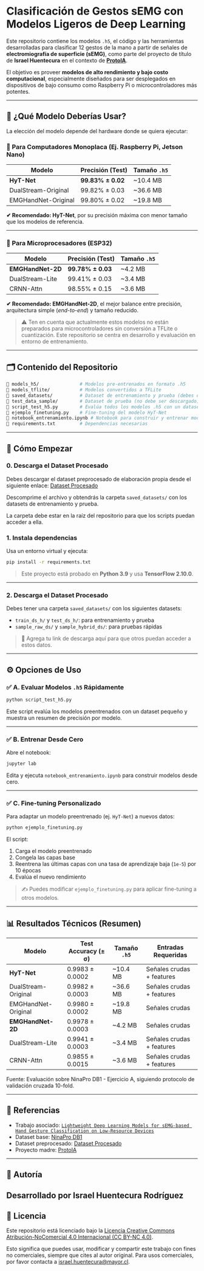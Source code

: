 # Clasificación de Gestos sEMG con Modelos Ligeros de Deep Learning

Este repositorio contiene los modelos `.h5`, el código y las herramientas desarrolladas para clasificar 12 gestos de la mano a partir de señales de **electromiografía de superficie (sEMG)**, como parte del proyecto de título de **Israel Huentecura** en el contexto de **[ProtoIA](https://github.com/ProtoAI-cl/ProtoAI)**.

El objetivo es proveer **modelos de alto rendimiento y bajo costo computacional**, especialmente diseñados para ser desplegados en dispositivos de bajo consumo como Raspberry Pi o microcontroladores más potentes.

---

## 🧠 ¿Qué Modelo Deberías Usar?

La elección del modelo depende del hardware donde se quiera ejecutar:

### 🔹 Para Computadores Monoplaca (Ej. Raspberry Pi, Jetson Nano)

| Modelo              | Precisión (Test)  | Tamaño `.h5` |
| ------------------- | ----------------- | ------------ |
| **HyT-Net**         | **99.83% ± 0.02** | \~10.4 MB    |
| DualStream-Original | 99.82% ± 0.03     | \~36.6 MB    |
| EMGHandNet-Original | 99.80% ± 0.02     | \~19.8 MB    |

**✔ Recomendado: HyT-Net**, por su precisión máxima con menor tamaño que los modelos de referencia.

---

### 🔹 Para Microprocesadores (ESP32)

| Modelo            | Precisión (Test)  | Tamaño `.h5` |
| ----------------- | ----------------- | ------------ |
| **EMGHandNet-2D** | **99.78% ± 0.03** | \~4.2 MB     |
| DualStream-Lite   | 99.41% ± 0.03     | \~3.4 MB     |
| CRNN-Attn         | 98.55% ± 0.15     | \~3.6 MB     |

**✔ Recomendado: EMGHandNet-2D**, el mejor balance entre precisión, arquitectura simple (*end-to-end*) y tamaño reducido.

> ⚠️ Ten en cuenta que actualmente estos modelos no están preparados para microcontroladores sin conversión a TFLite o cuantización. Este repositorio se centra en desarrollo y evaluación en entorno de entrenamiento.

---

## 🗂️ Contenido del Repositorio

```bash
📁 models_h5/               # Modelos pre-entrenados en formato .h5
📁 models_tflite/           # Modelos convertidos a TFLite
📁 saved_datasets/          # Dataset de entrenamiento y prueba (debes descargarlo)
📁 test_data_sample/        # Dataset de prueba (no debe ser descargado)
📄 script_test_h5.py        # Evalúa todos los modelos .h5 con un dataset de muestra
📄 ejemplo_finetuning.py    # Fine-tuning del modelo HyT-Net
📄 notebook_entrenamiento.ipynb # Notebook para construir y entrenar modelos desde cero
📄 requirements.txt         # Dependencias necesarias
```

---

## 🚀 Cómo Empezar

### 0. Descarga el Dataset Procesado

Debes descargar el dataset preprocesado de elaboración propia desde el siguiente enlace:
[Dataset Procesado](https://doi.org/10.5281/zenodo.15801272)

Descomprime el archivo y obtendrás la carpeta `saved_datasets/` con los datasets de entrenamiento y prueba.

La carpeta debe estar en la raíz del repositorio para que los scripts puedan acceder a ella.

### 1. Instala dependencias

Usa un entorno virtual y ejecuta:

```bash
pip install -r requirements.txt
```

> Este proyecto está probado en **Python 3.9** y usa **TensorFlow 2.10.0**.

---

### 2. Descarga el Dataset Procesado

Debes tener una carpeta `saved_datasets/` con los siguientes datasets:

* `train_ds_h/` y `test_ds_h/`: para entrenamiento y prueba
* `sample_raw_ds/` y `sample_hybrid_ds/`: para pruebas rápidas

> 🔗 Agrega tu link de descarga aquí para que otros puedan acceder a estos datos.

---

## ⚙️ Opciones de Uso

### ✅ A. Evaluar Modelos `.h5` Rápidamente

```bash
python script_test_h5.py
```

Este script evalúa los modelos preentrenados con un dataset pequeño y muestra un resumen de precisión por modelo.

---

### ✅ B. Entrenar Desde Cero

Abre el notebook:

```bash
jupyter lab
```

Edita y ejecuta `notebook_entrenamiento.ipynb` para construir modelos desde cero.

---

### ✅ C. Fine-tuning Personalizado

Para adaptar un modelo preentrenado (ej. `HyT-Net`) a nuevos datos:

```bash
python ejemplo_finetuning.py
```

El script:

1. Carga el modelo preentrenado
2. Congela las capas base
3. Reentrena las últimas capas con una tasa de aprendizaje baja (`1e-5`) por 10 épocas
4. Evalúa el nuevo rendimiento

> ✍️ Puedes modificar `ejemplo_finetuning.py` para aplicar fine-tuning a otros modelos.

---

## 📊 Resultados Técnicos (Resumen)

| Modelo              | Test Accuracy (± σ) | Tamaño `.h5` | Entradas Requeridas       |
| ------------------- | ------------------- | ------------ | ------------------------- |
| **HyT-Net**         | 0.9983 ± 0.0002     | \~10.4 MB    | Señales crudas + features |
| DualStream-Original | 0.9982 ± 0.0003     | \~36.6 MB    | Señales crudas + features |
| EMGHandNet-Original | 0.9980 ± 0.0002     | \~19.8 MB    | Señales crudas            |
| **EMGHandNet-2D**   | 0.9978 ± 0.0003     | \~4.2 MB     | Señales crudas            |
| DualStream-Lite     | 0.9941 ± 0.0003     | \~3.4 MB     | Señales crudas + features |
| CRNN-Attn           | 0.9855 ± 0.0015     | \~3.6 MB     | Señales crudas + features |

Fuente: Evaluación sobre NinaPro DB1 - Ejercicio A, siguiendo protocolo de validación cruzada 10-fold.

---

## 📄 Referencias

* Trabajo asociado: [`Lightweight Deep Learning Models for sEMG-based Hand Gesture Classification on Low-Resource Devices`](./EMG_Israel_Huentecura_IEEE.pdf)
* Dataset base: [NinaPro DB1](http://ninapro.hevs.ch/DB1)
* Dataset preprocesado: [Dataset Procesado](https://doi.org/10.5281/zenodo.15801272)
* Proyecto madre: [ProtoIA](https://github.com/ProtoAI-cl/ProtoAI)

---

## 🧠 Autoría

Desarrollado por **Israel Huentecura Rodríguez**
---
## 📜 Licencia

Este repositorio está licenciado bajo la [Licencia Creative Commons Atribución-NoComercial 4.0 Internacional (CC BY-NC 4.0)](https://creativecommons.org/licenses/by-nc/4.0/).

Esto significa que puedes usar, modificar y compartir este trabajo con fines no comerciales, siempre que cites al autor original. Para usos comerciales, por favor contacta a israel.huentecura@mayor.cl.
